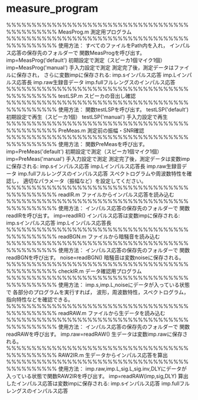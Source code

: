 # measure_program
%%%%%%%%%%%%%%%%%%%%%%%%%%%%%%%%%%%%%%%%%%%%%%
MeasProg.m
測定用プログラム
%%%%%%%%%%%%%%%%%%%%%%%%%%%%%%%%%%%%%%%%%%%%%%
使用方法：
すべてのファイルをPath内を入れ，
インパルス応答の保存先のフォルダーで
関数MeasProgを呼び出す。
imp=MeasProg('default')
初期設定で測定（スピーカ1個マイク1個）
imp=MeasProg('manual')
手入力設定で測定
測定完了後，測定データはファイルに保存され，
さらに変数impに保存される:
imp.sインパルス応答
imp.Lインパルス応答長
imp.raw生録音データ
imp.fullフルレングスのインパルス応答
%%%%%%%%%%%%%%%%%%%%%%%%%%%%%%%%%%%%%%%%%%%%%%
testLSP.m
スピーカの音出し確認
%%%%%%%%%%%%%%%%%%%%%%%%%%%%%%%%%%%%%%%%%%%%%%
使用方法：
関数testLSPを呼び出す。
testLSP('default')
初期設定で再生（スピーカ1個）
testLSP('manual')
手入力設定で再生
%%%%%%%%%%%%%%%%%%%%%%%%%%%%%%%%%%%%%%%%%%%%%%
PreMeas.m
測定前の振幅・SNR確認
%%%%%%%%%%%%%%%%%%%%%%%%%%%%%%%%%%%%%%%%%%%%%%
使用方法：
関数PreMeasを呼び出す。
imp=PreMeas('default')
初期設定で測定（スピーカ1個マイク1個）
imp=PreMeas('manual')
手入力設定で測定
測定完了後，測定データは変数impに保存される:
imp.sインパルス応答
imp.Lインパルス応答長
imp.raw生録音データ
imp.fullフルレングスのインパルス応答
スぺクトログラムや周波数特性を確認し，
適切なパラメータ（振幅など）を設定してください。
%%%%%%%%%%%%%%%%%%%%%%%%%%%%%%%%%%%%%%%%%%%%%%
readIR.m
ファイルからインパルス応答を読み込む
%%%%%%%%%%%%%%%%%%%%%%%%%%%%%%%%%%%%%%%%%%%%%%
使用方法：
インパルス応答の保存先のフォルダーで
関数readIRを呼び出す。
imp=readIR()
インパルス応答は変数impに保存される:
imp.sインパルス応答
imp.Lインパルス応答長
%%%%%%%%%%%%%%%%%%%%%%%%%%%%%%%%%%%%%%%%%%%%%%
readBGN.m
ファイルから暗騒音を読み込む
%%%%%%%%%%%%%%%%%%%%%%%%%%%%%%%%%%%%%%%%%%%%%%
使用方法：
インパルス応答の保存先のフォルダーで
関数readBGNを呼び出す。
noise=readBGN()
暗騒音は変数noiseに保存される。
%%%%%%%%%%%%%%%%%%%%%%%%%%%%%%%%%%%%%%%%%%%%%%
checkIR.m
データ確認用プログラム
%%%%%%%%%%%%%%%%%%%%%%%%%%%%%%%%%%%%%%%%%%%%%%
使用方法：
imp.s,imp.L,noiseにデータが入っている状態で
各部分のプログラムを実行すれば，
波形，周波数特性，スペクトログラム，
指向特性などを確認できる。
%%%%%%%%%%%%%%%%%%%%%%%%%%%%%%%%%%%%%%%%%%%%%%
readRAW.m
ファイルから生データを読み込む
%%%%%%%%%%%%%%%%%%%%%%%%%%%%%%%%%%%%%%%%%%%%%%
使用方法：
インパルス応答の保存先のフォルダーで
関数readRAWを呼び出す。
imp.raw=readRAW()
生データは変数imp.rawに保存される。
%%%%%%%%%%%%%%%%%%%%%%%%%%%%%%%%%%%%%%%%%%%%%%
RAW2IR.m
生データからインパルス応答を算出
%%%%%%%%%%%%%%%%%%%%%%%%%%%%%%%%%%%%%%%%%%%%%%
使用方法：
imp.raw,imp.L,sig.L,sig.inv,DLYにデータが
入っている状態で関数RAW2IRを呼び出す。
imp=readRAW(imp,sig,DLY)
算出したインパルス応答は変数impに保存される:
imp.sインパルス応答
imp.fullフルレングスのインパルス応答
